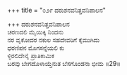 +++
title = "೦೨೯ ದರುಶನವನಿತ್ತವನಿಪಾಲನ"

+++
ದರುಶನವನಿತ್ತವನಿಪಾಲನ  
ಚರಣದಲಿ ಮೈಯಿಕ್ಕಿ ನಿಂದನು  
ನರ ವೃಕೋದರ ನಕುಲ ಸಹದೇವರಿಗೆ ಕೈಮುಗಿದು  
ಧರಣಿಪನ ಮೊಗಸನ್ನೆಯಲಿ ಕು  
ಳ್ಳಿರಲಿದೇನೈ ಪ್ರಾತಿಕಾಮಿಕ   
ಬರವು ಬೇಗದೊಳಾಯ್ತೆನುತ ಬೆಸಗೊಂಡನಾ ಭೀಮ    ॥29॥
